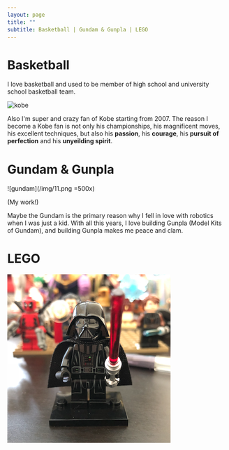 ```yaml
---
layout: page
title: ""
subtitle: Basketball | Gundam & Gunpla | LEGO
---
```


# Basketball
I love basketball and used to be member of high school and university school basketball team.

![kobe](https://www.everydaynodaysoff.com/wp-content/uploads/2010/01/KOBE-BRYANT-NIKE-GUN-AD.jpg)

Also I'm super and crazy fan of Kobe starting from 2007. The reason I become a Kobe fan is not only his championships, his magnificent moves, his excellent techniques, but also his **passion**, his **courage**, his **pursuit of perfection** and his **unyeilding spirit**.

# Gundam & Gunpla
![gundam](/img/11.png =500x)

(My work!)

Maybe the Gundam is the primary reason why I fell in love with robotics when I was just a kid. With all this years, I love building Gunpla (Model Kits of Gundam), and building Gunpla makes me peace and clam.

# LEGO
![test](/img/avatar-icon.png)
